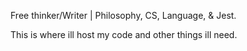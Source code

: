 Free thinker/Writer | Philosophy, CS, Language, & Jest.


This is where ill host my code and other things ill need.
